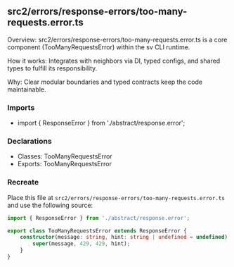## src2/errors/response-errors/too-many-requests.error.ts

Overview: src2/errors/response-errors/too-many-requests.error.ts is a core component (TooManyRequestsError) within the sv CLI runtime.

How it works: Integrates with neighbors via DI, typed configs, and shared types to fulfill its responsibility.

Why: Clear modular boundaries and typed contracts keep the code maintainable.

### Imports

- import { ResponseError } from './abstract/response.error';

### Declarations

- Classes: TooManyRequestsError
- Exports: TooManyRequestsError

### Recreate

Place this file at `src2/errors/response-errors/too-many-requests.error.ts` and use the following source:

```ts
import { ResponseError } from './abstract/response.error';

export class TooManyRequestsError extends ResponseError {
	constructor(message: string, hint: string | undefined = undefined) {
		super(message, 429, 429, hint);
	}
}

```
